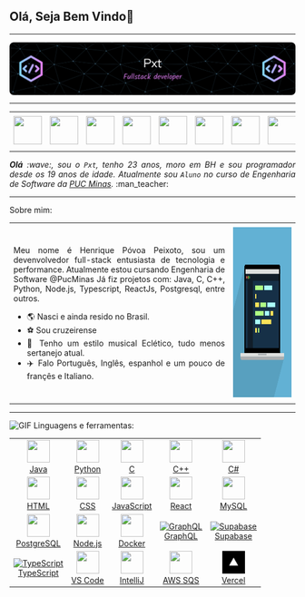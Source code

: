 ## Olá, Seja Bem Vindo👋

</div>

-----

<div>
<img align="center" alt="Header" src="https://github.com/HPxt/HPxt/blob/main/img/Header.png?raw=true"/>
</div>

-----

<div align="center">
<table>
<tr>
 <td align="center" colspan="11"></td>
</tr> 
<tr>
<td><a href="https://github.com/HPxt" target="_blank"><img src="https://joaopauloaramuni.github.io/image/github5.png?raw=true" width="50px" height="50px"/></a>
</td>
<td><a href="https://replit.com/@HenriquePeixot1"><img src="https://joaopauloaramuni.github.io/image/replit3.svg?raw=true" width="50px" height="50px"/></a>
</td>
<td><a href="mailto:hppeixoto14@gmail.com" target="_blank"><img src="https://joaopauloaramuni.github.io/image/gmail3.png?raw=true" width="50px" height="50px"/></a>
</td>
<td><a href="https://wa.me/5533984391959" target="_blank"><img src="https://joaopauloaramuni.github.io/image/wpp2.png?raw=true" width="50px" height="50px"/></a>
</td>
<td><a href="https://www.instagram.com/henriquepeixoto__/" target="_blank"><img src="https://joaopauloaramuni.github.io/image/insta2.png?raw=true" width="50px" height="50px"/></a>
</td>
<td><a href="https://www.linkedin.com/in/henrique-peixoto-/" target="_blank"><img src="https://joaopauloaramuni.github.io/image/linkedin2.png?raw=true" width="50px" height="50px"/></a>
</td>
<td><a href=" target="_blank"><img src="https://joaopauloaramuni.github.io/image/lattes2.png?raw=true" width="50px" height="50px"/></a>
</td>
<!--<td><a href="https://slack.com/app_redirect?channel=UVD9N6VCL"><img src="https://joaopauloaramuni.github.io/image/slack.png?raw=true" width="50px" height="50px"/></a>
</td>-->
<td><a href="https://discordapp.com/users/peixott" target="_blank"><img src="https://joaopauloaramuni.github.io/image/discord2.png?raw=true" width="50px" height="50px"/></a>
</td>
<!--td><a href="https://www.skoob.com.br/perfil/Aramuni" target="_blank"><img src="https://joaopauloaramuni.github.io/image/skoob2.png?raw=true" width="50px" height="50px"/></a>
</td-->
<!--td><a href="https://scholar.google.com.br/citations?user=OARYxSYAAAAJ&hl=pt-BR&oi=ao" target="_blank"><img src="https://joaopauloaramuni.github.io/image/scholar2.png?raw=true" width="50px" height="50px"/></a>
</td>
<td><a href="https://calendly.com/aramuni/" target="_blank"><img src="https://joaopauloaramuni.github.io/image/calendar2.png?raw=true" width="50px" height="50px"/></a>
</td-->
</tr>
<tr>
 <td align="center" colspan="11"></td>
</tr> 
</table>

</div>
<div align="justify">
<i><b>Olá</b> :wave:, sou o <code>Pxt</code>, tenho 23 anos, moro em BH e sou programador desde os 19 anos de idade. Atualmente sou <code>Aluno</code> no curso de Engenharia de Software da <a href="https://www.pucminas.br/" target="_blank">PUC Minas</a>.</i> :man_teacher:<br />
</div>


-----

Sobre mim:
<table>
<tr>
 <td align="center" colspan="2"></td>
</tr> 
<tr>
<td>
<div align="justify">
<p> 
Meu nome é Henrique Póvoa Peixoto, sou um devenvolvedor full-stack entusiasta de tecnologia e performance. Atualmente estou cursando Engenharia de Software @PucMinas
Já fiz projetos com: Java, C, C++, Python, Node.js, Typescript, ReactJs, Postgresql, entre outros.

- :earth_americas: Nasci e ainda resido no Brasil.
- :soccer: Sou cruzeirense
- :musical_note: Tenho um estilo musical Eclético, tudo menos sertanejo atual.
- :airplane: Falo Português, Inglês, espanhol e um pouco de françês e Italiano.
</p>
</div>
</td>
<td>
<div>
<img alt="GIF" src="https://github.com/HPxt/HPxt/blob/main/img/developer.gif?raw=true" width="650x" height="300px"/>
</div>
</td>
</tr>
<tr>
 <td align="center" colspan="2"></td>
</tr> 
</table>

</div>

-----

<img height="20" alt="GIF" src="https://joaopauloaramuni.github.io/image/skills.gif?raw=true"/>&nbsp;Linguagens e ferramentas:

<table>
  <tr>
    <td align="center">
      <a href="https://www.java.com/pt-BR/" target="_blank">
        <img width="40" height="40" src="https://joaopauloaramuni.github.io/image/java.png?raw=true"><br>Java
      </a>
    </td>
    <td align="center">
      <a href="https://www.python.org/" target="_blank">
        <img width="40" height="40" src="https://joaopauloaramuni.github.io/image/python.png?raw=true"><br>Python
      </a>
    </td>
    <td align="center">
      <a href="https://www.open-std.org/jtc1/sc22/wg14/" target="_blank">
        <img width="40" height="40" src="https://joaopauloaramuni.github.io/image/c.png?raw=true"><br>C
      </a>
    </td>
    <td align="center">
      <a href="https://isocpp.org/" target="_blank">
        <img width="40" height="40" src="https://joaopauloaramuni.github.io/image/cpp.svg?raw=true"><br>C++
      </a>
    </td>
    <td align="center">
      <a href="https://docs.microsoft.com/pt-br/dotnet/csharp/" target="_blank">
        <img width="40" height="40" src="https://joaopauloaramuni.github.io/image/csharp.png?raw=true"><br>C#
      </a>
    </td>
  </tr>
  <tr>
    <td align="center">
      <a href="https://www.w3schools.com/html/" target="_blank">
        <img width="40" height="40" src="https://joaopauloaramuni.github.io/image/html.svg?raw=true"><br>HTML
      </a>
    </td>
    <td align="center">
      <a href="https://www.w3schools.com/css/" target="_blank">
        <img width="40" height="40" src="https://joaopauloaramuni.github.io/image/css.svg?raw=true"><br>CSS
      </a>
    </td>
    <td align="center">
      <a href="https://www.w3schools.com/js/" target="_blank">
        <img width="40" height="40" src="https://joaopauloaramuni.github.io/image/js.png?raw=true"><br>JavaScript
      </a>
    </td>
    <td align="center">
      <a href="https://pt-br.reactjs.org/" target="_blank">
        <img width="40" height="40" src="https://joaopauloaramuni.github.io/image/react.png?raw=true"><br>React
      </a>
    </td>
    <td align="center">
      <a href="https://www.mysql.com/" target="_blank">
        <img width="40" height="40" src="https://joaopauloaramuni.github.io/image/mysql.png?raw=true"><br>MySQL
      </a>
    </td>
  </tr>
  <tr>
    <td align="center">
      <a href="https://www.postgresql.org/" target="_blank">
        <img width="40" height="40" src="https://joaopauloaramuni.github.io/image/postgresql.png?raw=true"><br>PostgreSQL
      </a>
    </td>
    <td align="center">
      <a href="https://nodejs.org/en/" target="_blank">
        <img width="40" height="40" src="https://joaopauloaramuni.github.io/image/nodejs.png?raw=true"><br>Node.js
      </a>
    </td>
    <td align="center">
      <a href="https://www.docker.com/" target="_blank">
        <img width="40" height="40" src="https://joaopauloaramuni.github.io/image/docker.png?raw=true"><br>Docker
      </a>
    </td>
    <td align="center">
      <a href="https://graphql.org/" target="_blank">
        <img src="https://techstack-generator.vercel.app/graphql-icon.svg" width="40" height="40" alt="GraphQL"/><br>GraphQL
      </a>
    </td>
    <td align="center">
      <a href="https://supabase.com/" target="_blank">
        <img src="https://skillicons.dev/icons?i=supabase" width="40" height="40" alt="Supabase"/><br>Supabase
      </a>
    </td>
  </tr>
  <tr>
    <td align="center">
      <a href="https://www.typescriptlang.org/" target="_blank">
        <img src="https://techstack-generator.vercel.app/ts-icon.svg" width="40" height="40" alt="TypeScript"/><br>TypeScript
      </a>
    </td>
    <td align="center">
      <a href="https://code.visualstudio.com/" target="_blank">
        <img width="40" height="40" src="https://joaopauloaramuni.github.io/image/vs.png?raw=true"><br>VS Code
      </a>
    </td>
    <td align="center">
      <a href="https://www.jetbrains.com/idea/" target="_blank">
        <img width="40" height="40" src="https://joaopauloaramuni.github.io/image/intellij.png?raw=true"><br>IntelliJ
      </a>
    </td>
    <td align="center">
      <a href="https://aws.amazon.com/pt/sqs/" target="_blank">
        <img width="40" height="40" src="https://joaopauloaramuni.github.io/image/sqs.png?raw=true"><br>AWS SQS
      </a>
    </td>
    <td align="center">
      <a href="https://vercel.com" target="_blank">
        <img width="40" height="40" src="https://github.com/HPxt/HPxt/blob/main/img/vercel.jpg?raw=true"><br>Vercel
      </a>
    </td>
  </tr>
</table>

